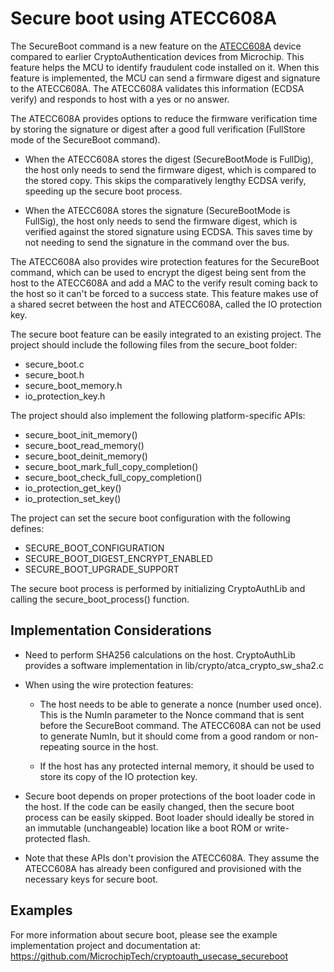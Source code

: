 # Secure boot using ATECC608A

The SecureBoot command is a new feature on the
[ATECC608A](https://www.microchip.com/wwwproducts/en/ATECC608A) device compared
to earlier CryptoAuthentication devices from Microchip. This feature helps the
MCU to identify fraudulent code installed on it. When this feature is
implemented, the MCU can send a firmware digest and signature to the ATECC608A.
The ATECC608A validates this information (ECDSA verify) and responds to host
with a yes or no answer.

The ATECC608A provides options to reduce the firmware verification time by
storing the signature or digest after a good full verification (FullStore mode
of the SecureBoot command).

 - When the ATECC608A stores the digest (SecureBootMode is FullDig), the host
   only needs to send the firmware digest, which is compared to the stored
   copy. This skips the comparatively lengthy ECDSA verify, speeding up the
   secure boot process.

 - When the ATECC608A stores the signature (SecureBootMode is FullSig), the
   host only needs to send the firmware digest, which is verified against the
   stored signature using ECDSA. This saves time by not needing to send the
   signature in the command over the bus.

The ATECC608A also provides wire protection features for the SecureBoot
command, which can be used to encrypt the digest being sent from the host to
the ATECC608A and add a MAC to the verify result coming back to the host so it
can't be forced to a success state. This feature makes use of a shared secret
between the host and ATECC608A, called the IO protection key.

The secure boot feature can be easily integrated to an existing project. The
project should include the following files from the secure_boot folder:
 - secure_boot.c
 - secure_boot.h
 - secure_boot_memory.h
 - io_protection_key.h

The project should also implement the following platform-specific APIs:
 - secure_boot_init_memory()
 - secure_boot_read_memory()
 - secure_boot_deinit_memory()
 - secure_boot_mark_full_copy_completion()
 - secure_boot_check_full_copy_completion()
 - io_protection_get_key()
 - io_protection_set_key()

The project can set the secure boot configuration with the following defines:
 - SECURE_BOOT_CONFIGURATION
 - SECURE_BOOT_DIGEST_ENCRYPT_ENABLED
 - SECURE_BOOT_UPGRADE_SUPPORT

The secure boot process is performed by initializing CryptoAuthLib and calling
the secure_boot_process() function.

## Implementation Considerations

 - Need to perform SHA256 calculations on the host. CryptoAuthLib provides a
   software implementation in lib/crypto/atca_crypto_sw_sha2.c

 - When using the wire protection features:

    - The host needs to be able to generate a nonce (number used once).
      This is the NumIn parameter to the Nonce command that is sent before the
      SecureBoot command. The ATECC608A can not be used to generate NumIn, but
      it should come from a good random or non-repeating source in the host.
      
    - If the host has any protected internal memory, it should be used to store
      its copy of the IO protection key.

 - Secure boot depends on proper protections of the boot loader code in the
   host. If the code can be easily changed, then the secure boot process can be
   easily skipped. Boot loader should ideally be stored in an immutable
   (unchangeable) location like a boot ROM or write-protected flash.

 - Note that these APIs don't provision the ATECC608A. They assume the
   ATECC608A has already been configured and provisioned with the necessary
   keys for secure boot.

Examples
-----------
For more information about secure boot, please see the example implementation
project and documentation at:
https://github.com/MicrochipTech/cryptoauth_usecase_secureboot